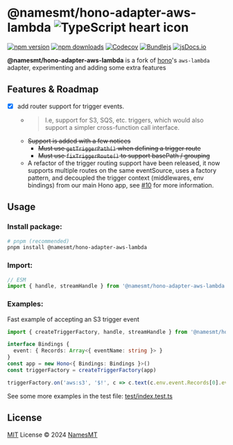 # @namesmt/hono-adapter-aws-lambda ![TypeScript heart icon](https://img.shields.io/badge/♡-%23007ACC.svg?logo=typescript&logoColor=white)

[![npm version][npm-version-src]][npm-version-href]
[![npm downloads][npm-downloads-src]][npm-downloads-href]
[![Codecov][codecov-src]][codecov-href]
[![Bundlejs][bundlejs-src]][bundlejs-href]
[![jsDocs.io][jsDocs-src]][jsDocs-href]

**@namesmt/hono-adapter-aws-lambda** is a fork of [hono](https://hono.dev/)'s `aws-lambda` adapter, experimenting and adding some extra features

## Features & Roadmap
- [x] add router support for trigger events.
  - > I.e, support for S3, SQS, etc. triggers, which would also support a simpler cross-function call interface.
  - ~~Support is added with a few notices~~
    - ~~Must use `getTriggerPath()` when defining a trigger route~~
    - ~~Must use `fixTriggerRoute()` to support basePath / grouping~~
  - A refactor of the trigger routing support have been released, it now supports multiple routes on the same eventSource, uses a factory pattern, and decoupled the trigger context (middlewares, env bindings) from our main Hono app, see [#10](https://github.com/NamesMT/hono-adapter-aws-lambda/issues/10) for more information.

## Usage
### Install package:
```sh
# pnpm (recommended)
pnpm install @namesmt/hono-adapter-aws-lambda
```

### Import:
```ts
// ESM
import { handle, streamHandle } from '@namesmt/hono-adapter-aws-lambda'
```

### Examples:
Fast example of accepting an S3 trigger event
```ts
import { createTriggerFactory, handle, streamHandle } from '@namesmt/hono-adapter-aws-lambda'

interface Bindings {
  event: { Records: Array<{ eventName: string }> }
}
const app = new Hono<{ Bindings: Bindings }>()
const triggerFactory = createTriggerFactory(app)

triggerFactory.on('aws:s3', '$!', c => c.text(c.env.event.Records[0].eventName))
```

See some more examples in the test file: [test/index.test.ts](test/index.test.ts)

## License
[MIT](./LICENSE) License © 2024 [NamesMT](https://github.com/NamesMT)

<!-- Badges -->

[npm-version-src]: https://img.shields.io/npm/v/@namesmt/hono-adapter-aws-lambda?labelColor=18181B&color=F0DB4F
[npm-version-href]: https://npmjs.com/package/@namesmt/hono-adapter-aws-lambda
[npm-downloads-src]: https://img.shields.io/npm/dm/@namesmt/hono-adapter-aws-lambda?labelColor=18181B&color=F0DB4F
[npm-downloads-href]: https://npmjs.com/package/@namesmt/hono-adapter-aws-lambda
[codecov-src]: https://img.shields.io/codecov/c/gh/namesmt/hono-adapter-aws-lambda/main?labelColor=18181B&color=F0DB4F
[codecov-href]: https://codecov.io/gh/namesmt/hono-adapter-aws-lambda
[license-src]: https://img.shields.io/github/license/namesmt/hono-adapter-aws-lambda.svg?labelColor=18181B&color=F0DB4F
[license-href]: https://github.com/namesmt/hono-adapter-aws-lambda/blob/main/LICENSE
[bundlejs-src]: https://img.shields.io/bundlejs/size/@namesmt/hono-adapter-aws-lambda?labelColor=18181B&color=F0DB4F
[bundlejs-href]: https://bundlejs.com/?q=@namesmt/hono-adapter-aws-lambda
[jsDocs-src]: https://img.shields.io/badge/Check_out-jsDocs.io---?labelColor=18181B&color=F0DB4F
[jsDocs-href]: https://www.jsdocs.io/package/@namesmt/hono-adapter-aws-lambda
